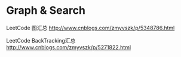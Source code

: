 # Graph & Search

LeetCode 图汇总
http://www.cnblogs.com/zmyvszk/p/5348786.html

LeetCode BackTracking汇总
http://www.cnblogs.com/zmyvszk/p/5271822.html
